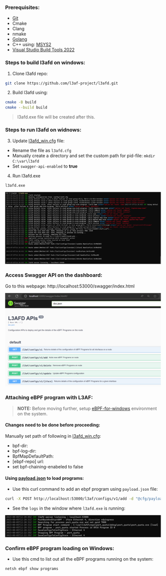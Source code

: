 ### Prerequisites:

- [Git](https://github.com/git-for-windows/git/releases/download/v2.41.0.windows.3/Git-2.41.0.3-64-bit.exe)
- Cmake
- Clang
- nmake
- [Golang](https://aka.ms/vs/17/release/vs_buildtools.exe)
- C++ using: [MSYS2](https://www.msys2.org/)
- [Visual Studio Build Tools 2022](https://aka.ms/vs/17/release/vs_buildtools.exe)

### Steps to build l3afd on windows:

1. Clone l3afd repo:
```bash
git clone https://github.com/l3af-project/l3afd.git
```

2. Build l3afd using:
```bash
cmake -B build
cmake --build build
```

>l3afd.exe file will be created after this.

### Steps to run l3afd on widnows:

3. Update [l3afd_win.cfg](./cfg/l3afd_win.cfg) file:

- Rename the file as `l3afd.cfg`
- Manually create a directory and set the custom path for pid-file: `mkdir C:\var\l3afd`
- Set `swagger-api-enabled` to **true**

4. Run l3afd.exe
```bash
l3afd.exe
```

![l3afd.exe](../images/l3af-on-windows/l3afd.exe_output.png)

### Access Swagger API on the dashboard:
Go to this webpage: http://localhost:53000/swagger/index.html

![SwaggerAPI](../images/l3af-on-windows/SwaggerAPI.png)

### Attaching eBPF program with L3AF:

> **NOTE:** Before moving further, setup [eBPF-for-windows](https://github.com/microsoft/ebpf-for-windows/blob/main/docs/GettingStarted.md) environment on the system.

#### Changes need to be done before proceeding:

Manually set path of following in [l3afd_win.cfg](../config/l3afd_win.cfg):
- bpf-dir:
- bpf-log-dir:
- BpfMapDefaultPath:
- [ebpf-repo] url:
- set bpf-chaining-enabeled to false

#### Using [payload.json](./cfg/port_quota_add_payload.json) to load programs:

- Use this curl command to add an ebpf program using `payload.json` file:
```bash
curl -X POST http://localhost:53000/l3af/configs/v1/add -d "@cfg/payload.json"
```

- See the `logs` in the window where `l3afd.exe` is running:

![ebppAddProgramLog](../images/l3af-on-windows/ebppAddProgramLog.png)

### Confirm eBPF program loading on Windows:

- Use this cmd to list out all the eBPF programs running on the system:
```bash
netsh ebpf show programs
```







